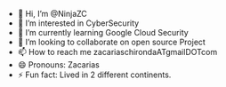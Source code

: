 - 👋 Hi, I’m @NinjaZC
- 👀 I’m interested in CyberSecurity
- 🌱 I’m currently learning Google Cloud Security
- 💞️ I’m looking to collaborate on open source Project
- 📫 How to reach me zacariaschirondaATgmailDOTcom
- 😄 Pronouns: Zacarias
- ⚡ Fun fact: Lived in 2 different continents.

<!---
NinjaZC/NinjaZC is a ✨ special ✨ repository because its `README.md` (this file) appears on your GitHub profile.
You can click the Preview link to take a look at your changes.
--->
